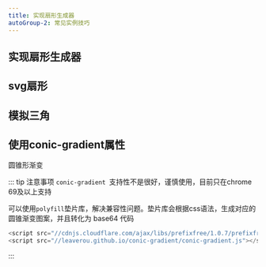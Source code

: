 ```yaml
---
title: 实现扇形生成器
autoGroup-2: 常见实例技巧
---
```


## 实现扇形生成器

<TOC />

## svg扇形

<exampleskill-svgSector />

## 模拟三角

<exampleskill-trangle />

## 使用conic-gradient属性

圆锥形渐变

<exampleskill-gradient />


::: tip 注意事项
`conic-gradient `支持性不是很好，谨慎使用，目前只在chrome 69及以上支持

可以使用`polyfill`垫片库，解决兼容性问题。垫片库会根据css语法，生成对应的圆锥渐变图案，并且转化为 base64 代码

```js
<script src="//cdnjs.cloudflare.com/ajax/libs/prefixfree/1.0.7/prefixfree.min.js"></script>
<script src="//leaverou.github.io/conic-gradient/conic-gradient.js"></script>
```
:::

<footer-FooterLink :isShareLink="true" :isDaShang="true" />